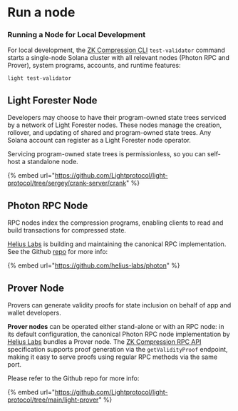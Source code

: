 # Run a node

### Running a Node for Local Development <a href="#running-a-node-for-local-development" id="running-a-node-for-local-development"></a>

For local development, the [ZK Compression CLI](https://github.com/Lightprotocol/light-protocol/blob/main/cli/) `test-validator` command starts a single-node Solana cluster with all relevant nodes (Photon RPC and Prover), system programs, accounts, and runtime features:

```
light test-validator
```

## Light Forester Node <a href="#photon-rpc-node" id="photon-rpc-node"></a>

Developers may choose to have their program-owned state trees serviced by a network of Light Forester nodes. These nodes manage the creation, rollover, and updating of shared and program-owned state trees. Any Solana account can register as a Light Forester node operator.

Servicing program-owned state trees is permissionless, so you can self-host a standalone node.

{% embed url="https://github.com/Lightprotocol/light-protocol/tree/sergey/crank-server/crank" %}

## Photon RPC Node <a href="#photon-rpc-node" id="photon-rpc-node"></a>

RPC nodes index the compression programs, enabling clients to read and build transactions for compressed state.

[Helius Labs](https://helius.xyz) is building and maintaining the canonical RPC implementation. See the Github [repo](https://github.com/helius-labs/photon) for more info:

{% embed url="https://github.com/helius-labs/photon" %}

## Prover Node <a href="#prover-node" id="prover-node"></a>

Provers can generate validity proofs for state inclusion on behalf of app and wallet developers.

**Prover nodes** can be operated either stand-alone or with an RPC node: in its default configuration, the canonical Photon RPC node implementation by [Helius Labs](https://github.com/helius-labs/photon) bundles a Prover node. The [ZK Compression RPC API ](https://docs.lightprotocol.com/developers/json-rpc-methods)specification supports proof generation via the `getValidityProof` endpoint, making it easy to serve proofs using regular RPC methods via the same port.

Please refer to the Github repo for more info:

{% embed url="https://github.com/Lightprotocol/light-protocol/tree/main/light-prover" %}
